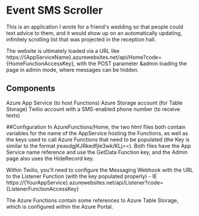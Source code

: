 # Event SMS Scroller
This is an application I wrote for a friend's wedding so that people could text advice to them, and it would show up on an automatically updating, infinitely scrolling list that was projected in the reception hall.

The website is ultimately loaded via a URL like https://{AppServiceName}.azurewebsites.net/api/Home?code={HomeFunctionAccessKey}, with the POST parameter &admin loading the page in admin mode, where messages can be hidden.

## Components
Azure App Service (to host Functions)
Azure Storage account (for Table Storage)
Twilio account with a SMS-enabled phone number (to receive texts)

##Configuration
In AzureFunctions/Home, the two html files both contain variables for the name of the AppService hosting the Functions, as well as the keys used to call Azure Functions that need to be populated (the Key is similar to the format jreasdgjKJRkedfjle3wk/KLj==). Both files have the App Service name reference and use the GetData Function key, and the Admin page also uses the HideRecord key.

Within Twilio, you'll need to configure the Messaging Webhook with the URL to the Listener Function (with the key populated properly) - IE https://{YourAppService}.azurewebsites.net/api/Listener?code={ListenerFunctionAccessKey}

The Azure Functions contain some references to Azure Table Storage, which is configured within the Azure Portal.
